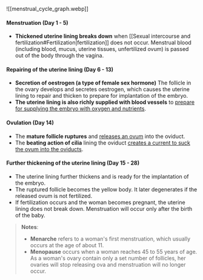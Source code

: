 ![[menstrual_cycle_graph.webp]]
#### Menstruation (Day 1 - 5)
- **Thickened uterine lining breaks down** when [[Sexual intercourse and fertilization#Fertilization|fertilization]] does not occur.
  Menstrual blood (including blood, mucus, uterine tissues, unfertilized ovum) is passed out of the body through the vagina.

#### Repairing of the uterine lining (Day 6 - 13)
- **Secretion of oestrogen (a type of female sex hormone)**
  The follicle in the ovary develops and secretes oestrogen, which causes the uterine lining to repair and thicken to prepare for implantation of the embryo.
- **The uterine lining is also richly supplied with blood vessels** to <u>prepare for supplying the embryo with oxygen and nutrients</u>.

#### Ovulation (Day 14)
- The **mature follicle ruptures** and <u>releases an ovum</u> into the oviduct.
- The **beating action of cilia** lining the oviduct <u>creates a current to suck the ovum into the oviducts</u>.

#### Further thickening of the uterine lining (Day 15 - 28)
- The uterine lining further thickens and is ready for the implantation of the embryo.
- The ruptured follicle becomes the yellow body. It later degenerates if the released ovum is not fertilized.
- If fertilization occurs and the woman becomes pregnant, the uterine lining does not break down. Menstruation will occur only after the birth of the baby.

> **Notes**:
> - **Menarche** refers to a woman's first menstruation, which usually occurs at the age of about 11.
> - **Menopause** occurs when a woman reaches 45 to 55 years of age. As a woman's ovary contain only a set number of follicles, her ovaries will stop releasing ova and menstruation will no longer occur.

